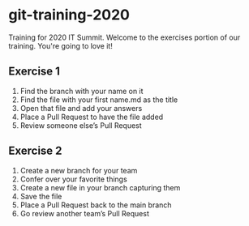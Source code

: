 # git-training-2020
Training for 2020 IT Summit.  Welcome to the exercises portion of our training. You're going to love it!

## Exercise 1
1. Find the branch with your name on it
2. Find the file with your first name.md as the title
3. Open that file and add your answers
4. Place a Pull Request to have the file added
5. Review someone else’s Pull Request

## Exercise 2
1. Create a new branch for your team
2. Confer over your favorite things
3. Create a new file in your branch capturing them
4. Save the file
5. Place a Pull Request back to the main branch
6. Go review another team’s Pull Request
